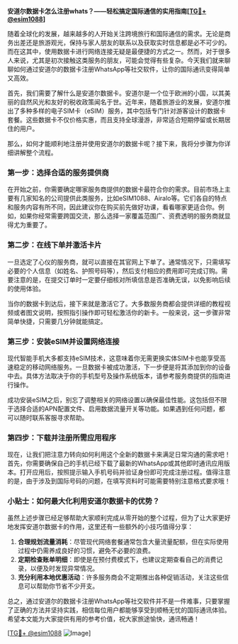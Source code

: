 **安道尔数据卡怎么注册whats？——轻松搞定国际通信的实用指南[[TG💪+ @esim1088](https://t.me/s/esim1088)]**

随着全球化的发展，越来越多的人开始关注跨境旅行和国际通信的需求。无论是商务出差还是旅游观光，保持与家人朋友的联系以及获取实时信息都是必不可少的。而在这其中，使用数据卡进行网络连接无疑是最便捷的方式之一。然而，对于很多人来说，尤其是初次接触这类服务的朋友，可能会觉得有些复杂。今天我们就来聊聊如何通过安道尔的数据卡注册WhatsApp等社交软件，让你的国际通讯变得简单又高效。

首先，我们需要了解什么是安道尔数据卡。安道尔是一个位于欧洲的小国，以其美丽的自然风光和友好的税收政策闻名于世。近年来，随着旅游业的发展，安道尔推出了多种多样的电子SIM卡（eSIM）服务，其中包括专门针对游客设计的数据卡套餐。这些数据卡不仅价格实惠，而且支持全球漫游，非常适合短期停留或长期居住的用户。

那么，如何才能顺利地注册并使用安道尔的数据卡呢？接下来，我将分步骤为你详细讲解整个流程。

### 第一步：选择合适的服务提供商

在开始之前，你需要确定哪家服务商提供的数据卡最符合你的需求。目前市场上主要有几家知名的公司提供此类服务，比如eSIM1088、Airalo等。它们各自的特点和服务内容有所不同，因此建议你在购买前先做好功课，看看哪家更适合你。例如，如果你经常需要跨国交流，那么选择一家覆盖范围广、资费透明的服务商就显得尤为重要了。

### 第二步：在线下单并激活卡片

一旦选定了心仪的服务商，就可以直接在其官网上下单了。通常情况下，只需填写必要的个人信息（如姓名、护照号码等），然后支付相应的费用即可完成订购。需要注意的是，在提交订单时一定要仔细核对所填信息是否准确无误，以免影响后续的使用体验。

当你的数据卡到达后，接下来就是激活它了。大多数服务商都会提供详细的教程视频或者图文说明，按照指引操作即可轻松激活你的新卡。一般来说，这一步骤非常简单快捷，只需要几分钟就能搞定。

### 第三步：安装eSIM并设置网络连接

现代智能手机大多都支持eSIM技术，这意味着你无需更换实体SIM卡也能享受高速稳定的移动网络服务。一旦数据卡被成功激活，下一步便是将其添加到你的设备中去。具体方法取决于你的手机型号及操作系统版本，请参考服务商提供的指南进行操作。

成功安装eSIM之后，别忘了调整相关的网络设置以确保最佳性能。这包括但不限于选择合适的APN配置文件、启用数据流量开关等功能。如果遇到任何问题，都可以随时联系客服寻求帮助。

### 第四步：下载并注册所需应用程序

现在，让我们把注意力转向如何利用这个全新的数据卡来满足日常沟通的需求吧！首先，你需要确保自己的手机已经下载了最新的WhatsApp或其他即时通讯应用版本。打开应用后，按照提示输入手机号码并验证身份即可完成注册过程。值得注意的是，由于涉及到国际号码的问题，在填写资料时可能需要特别注意格式要求哦！

### 小贴士：如何最大化利用安道尔数据卡的优势？

虽然上述步骤已经足够帮助大家顺利完成从零开始的整个过程，但为了让大家更好地发挥安道尔数据卡的作用，这里还有一些额外的小技巧值得分享：

1. **合理规划流量消耗**：尽管现代网络套餐通常包含大量流量配额，但在实际使用过程中仍需养成良好的习惯，避免不必要的浪费。
2. **定期检查账单明细**：即使是在预付费模式下，也建议定期查看自己的消费记录，以便及时发现异常情况。
3. **充分利用本地优惠活动**：许多服务商会不定期推出各种促销活动，关注这些信息可以帮助你节省不少开支。

总之，通过安道尔的数据卡注册WhatsApp等社交软件并不是一件难事，只要掌握了正确的方法并坚持实践，相信每位用户都能够享受到顺畅无忧的国际通讯体验。希望本文能为大家提供有用的参考价值，祝大家旅途愉快，通讯畅通！

[[TG💪+ @esim1088](https://t.me/s/esim1088) ![Image](https://i.postimg.cc/4NQfJmqS/Snipaste-2025-05-13-00-14-12.png)]